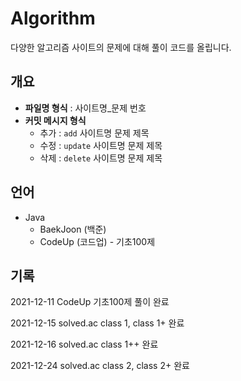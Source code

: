 # Algorithm

다양한 알고리즘 사이트의 문제에 대해 풀이 코드를 올립니다.

## 개요

- **파일명 형식** : 사이트명_문제 번호
- **커밋 메시지 형식** 
  - 추가 : `add` 사이트명 문제 제목
  - 수정 : `update` 사이트명 문제 제목
  - 삭제 : `delete` 사이트명 문제 제목

## 언어

- Java
  - BaekJoon (백준)
  - CodeUp (코드업) - 기초100제

## 기록

2021-12-11 CodeUp 기초100제 풀이 완료

2021-12-15 solved.ac class 1, class 1+ 완료

2021-12-16 solved.ac class 1++ 완료

2021-12-24 solved.ac class 2, class 2+ 완료
